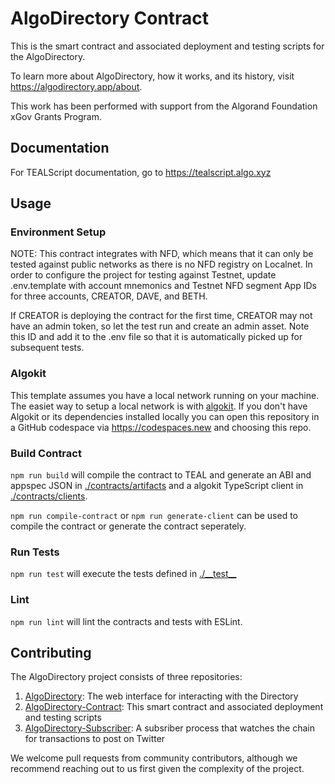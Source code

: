 # AlgoDirectory Contract

This is the smart contract and associated deployment and testing scripts for the AlgoDirectory.

To learn more about AlgoDirectory, how it works, and its history, visit <https://algodirectory.app/about>.

This work has been performed with support from the Algorand Foundation xGov Grants Program.

## Documentation

For TEALScript documentation, go to https://tealscript.algo.xyz

## Usage

### Environment Setup

NOTE: This contract integrates with NFD, which means that it can only be tested against public networks as there is no NFD registry on Localnet. In order to configure the project for testing against Testnet, update .env.template with account mnemonics and Testnet NFD segment App IDs for three accounts, CREATOR, DAVE, and BETH.

If CREATOR is deploying the contract for the first time, CREATOR may not have an admin token, so let the test run and create an admin asset. Note this ID and add it to the .env file so that it is automatically picked up for subsequent tests.

### Algokit

This template assumes you have a local network running on your machine. The easiet way to setup a local network is with [algokit](https://github.com/algorandfoundation/algokit-cli). If you don't have Algokit or its dependencies installed locally you can open this repository in a GitHub codespace via https://codespaces.new and choosing this repo.

### Build Contract

`npm run build` will compile the contract to TEAL and generate an ABI and appspec JSON in [./contracts/artifacts](./contracts/artifacts/) and a algokit TypeScript client in [./contracts/clients](./contracts/clients/).

`npm run compile-contract` or `npm run generate-client` can be used to compile the contract or generate the contract seperately.

### Run Tests

`npm run test` will execute the tests defined in [./\_\_test\_\_](./__test__)

### Lint

`npm run lint` will lint the contracts and tests with ESLint.

## Contributing

The AlgoDirectory project consists of three repositories:

1. [AlgoDirectory](https://github.com/SilentRhetoric/AlgoDirectory): The web interface for interacting with the Directory
2. [AlgoDirectory-Contract](https://github.com/SilentRhetoric/AlgoDirectory-Contract): This smart contract and associated deployment and testing scripts
3. [AlgoDirectory-Subscriber](https://github.com/SilentRhetoric/AlgoDirectory-Subscriber): A subsriber process that watches the chain for transactions to post on Twitter

We welcome pull requests from community contributors, although we recommend reaching out to us first given the complexity of the project.
